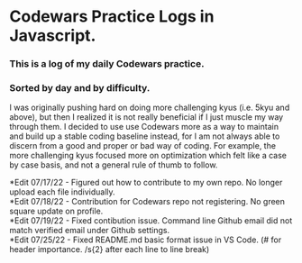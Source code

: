 # Codewars Practice Logs in Javascript.

### This is a log of my daily Codewars practice.

### Sorted by day and by difficulty.

I was originally pushing hard on doing more challenging kyus (i.e. 5kyu and above), but then I realized it is not really beneficial if I just muscle my way through them. I decided to use use Codewars more as a way to maintain and build up a stable coding baseline instead, for I am not always able to discern from a good and proper or bad way of coding. For example, the more challenging kyus focused more on optimization which felt like a case by case basis, and not a general rule of thumb to follow.

  *Edit 07/17/22 - Figured out how to contribute to my own repo. No longer upload each file individually.  
  *Edit 07/18/22 - Contribution for Codewars repo not registering. No green square update on profile.  
  *Edit 07/19/22 - Fixed contibution issue. Command line Github email did not match verified email under Github settings.  
  *Edit 07/25/22 - Fixed README.md basic format issue in VS Code. (# for header importance. /s{2} after each line to line break)  
